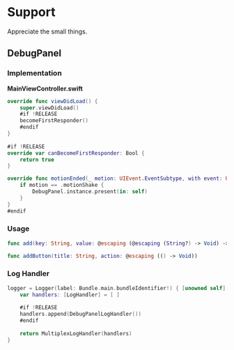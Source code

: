 # Support

Appreciate the small things. 

## DebugPanel

### Implementation

**MainViewController.swift**

```swift
override func viewDidLoad() {
    super.viewDidLoad()        
    #if !RELEASE
    becomeFirstResponder()
    #endif
}
    
#if !RELEASE
override var canBecomeFirstResponder: Bool {
    return true
}

override func motionEnded(_ motion: UIEvent.EventSubtype, with event: UIEvent?) {
    if motion == .motionShake {
        DebugPanel.instance.present(in: self)
    }
}
#endif
```

### Usage

```swift
func add(key: String, value: @escaping (@escaping (String?) -> Void) -> Void)

func addButton(title: String, action: @escaping (() -> Void))
```

### Log Handler

```swift
logger = Logger(label: Bundle.main.bundleIdentifier!) { [unowned self] label -> LogHandler in
    var handlers: [LogHandler] = [ ]
    
    #if !RELEASE
    handlers.append(DebugPanelLogHandler())
    #endif
    
    return MultiplexLogHandler(handlers)
}

```